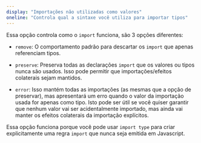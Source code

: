 ```yaml
---
display: "Importações não utilizadas como valores"
oneline: "Controla qual a sintaxe você utiliza para importar tipos"
---
```


Essa opção controla como o `import` funciona, são 3 opções diferentes:

- `remove`: O comportamento padrão para descartar os `import` que apenas referenciam tipos.

- `preserve`: Preserva todas as declarações `import` que os valores ou tipos nunca são usados. Isso pode permitir que importações/efeitos colaterais sejam mantidos.

- `error`: Isso mantém todas as importações (as mesmas que a opção de preservar), mas apresentará um erro quando o valor da importação usada for apenas como tipo. Isto pode ser útil se você quiser garantir que nenhum valor vai ser acidentalmente importado, mas ainda vai manter os efeitos colaterais da importação explícitos.

Essa opção funciona porque você pode usar `import type` para criar explicitamente uma regra `import` que nunca seja emitida em Javascript.

